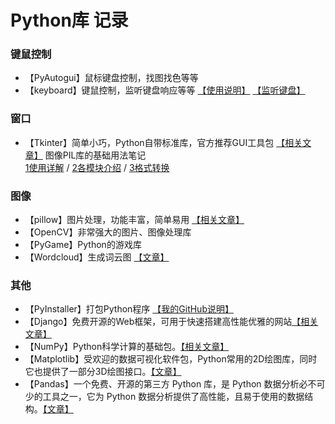 
# Python库 记录

### 键鼠控制
- 【PyAutogui】鼠标键盘控制，找图找色等等
- 【keyboard】键鼠控制，监听键盘响应等等 [【使用说明】](https://blog.csdn.net/weixin_51802807/article/details/121179861) [【监听键盘】](https://coco56.blog.csdn.net/article/details/107847467)



### 窗口
- 【Tkinter】简单小巧，Python自带标准库，官方推荐GUI工具包 [【相关文章】](http://c.biancheng.net/tkinter/)
图像PIL库的基础用法笔记  
[1使用详解](https://www.jb51.net/article/225452.htm) / [2各模块介绍](https://blog.csdn.net/zhangziju/article/details/79123275) / [3格式转换](https://blog.csdn.net/qq_37816453/article/details/80434150)


### 图像
- 【pillow】图片处理，功能丰富，简单易用 [【相关文章】](http://c.biancheng.net/pillow/)
- 【OpenCV】非常强大的图片、图像处理库
- 【PyGame】Python的游戏库
- 【Wordcloud】生成词云图 [【文章】](https://blog.csdn.net/qq_48003414/article/details/117427378)

### 其他

- 【PyInstaller】打包Python程序 [【我的GitHub说明】](https://github.com/750ti/DIY-Pyinstaller-embed)
- 【Django】免费开源的Web框架，可用于快速搭建高性能优雅的网站[【相关文章】](http://c.biancheng.net/django/)
- 【NumPy】Python科学计算的基础包。[【相关文章】](http://c.biancheng.net/numpy/)
- 【Matplotlib】受欢迎的数据可视化软件包，Python常用的2D绘图库，同时它也提供了一部分3D绘图接口。[【文章】](http://c.biancheng.net/matplotlib/)
- 【Pandas】一个免费、开源的第三方 Python 库，是 Python 数据分析必不可少的工具之一，它为 Python 数据分析提供了高性能，且易于使用的数据结构。[【文章】](http://c.biancheng.net/pandas/)

